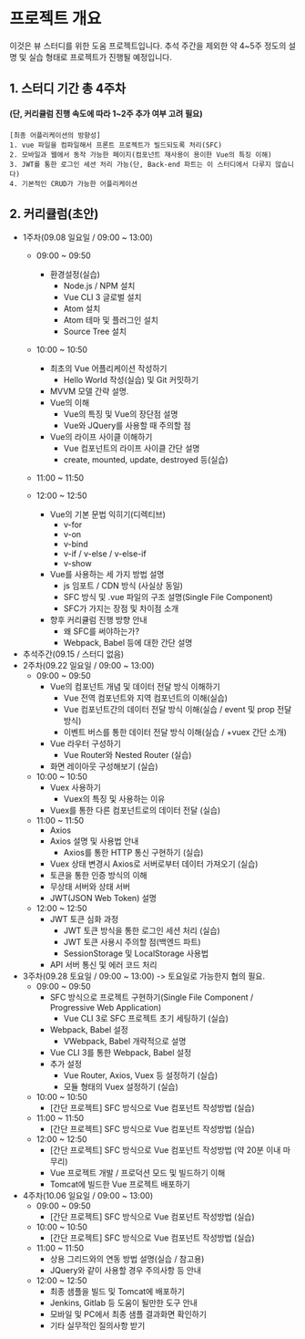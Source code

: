 프로젝트 개요
======================
이것은 뷰 스터디를 위한 도움 프로젝트입니다. 
추석 주간을 제외한 약 4~5주 정도의 설명 및 실습 형태로 프로젝트가 진행될 예정입니다.


## 1. 스터디 기간 총 4주차
#### (단, 커리큘럼 진행 속도에 따라 1~2주 추가 여부 고려 필요)
	[최종 어플리케이션의 방향성]
	1. vue 파일을 컴파일해서 프론트 프로젝트가 빌드되도록 처리(SFC)
	2. 모바일과 웹에서 동작 가능한 페이지(컴포넌트 재사용이 용이한 Vue의 특징 이해)
	3. JWT를 통한 로그인 세션 처리 가능(단, Back-end 파트는 이 스터디에서 다루지 않습니다)
	4. 기본적인 CRUD가 가능한 어플리케이션
 
 
## 2. 커리큘럼(초안)
  * 1주차(09.08 일요일 / 09:00 ~ 13:00)
     - 09:00 ~ 09:50
        - 환경설정(실습)
            * Node.js / NPM 설치
            * Vue CLI 3 글로벌 설치
            * Atom 설치
            * Atom 테마 및 플러그인 설치
            * Source Tree 설치
     - 10:00 ~ 10:50
        - 최초의 Vue 어플리케이션 작성하기
            * Hello World 작성(실습) 및 Git 커밋하기
	    * MVVM 모델 간략 설명.
        - Vue의 이해
            * Vue의 특징 및 Vue의 장단점 설명
            * Vue와 JQuery를 사용할 때 주의할 점
        - Vue의 라이프 사이클 이해하기
            * Vue 컴포넌트의 라이프 사이클 간단 설명
            * create, mounted, update, destroyed 등(실습)
     - 11:00 ~ 11:50

     - 12:00 ~ 12:50
        - Vue의 기본 문법 익히기(디렉티브)
            * v-for
            * v-on
            * v-bind
            * v-if / v-else / v-else-if
            * v-show
        - Vue를 사용하는 세 가지 방법 설명
            * js 임포트 / CDN 방식 (사실상 동일)
            * SFC 방식 및 .vue 파일의 구조 설명(Single File Component)
            * SFC가 가지는 장점 및 차이점 소개
        - 향후 커리큘럼 진행 방향 안내
            * 왜 SFC를 써야하는가?
            * Webpack, Babel 등에 대한 간단 설명
  * 추석주간(09.15 / 스터디 없음)
  * 2주차(09.22 일요일 / 09:00 ~ 13:00)
     - 09:00 ~ 09:50
        - Vue의 컴포넌트 개념 및 데이터 전달 방식 이해하기
            * Vue 전역 컴포넌트와 지역 컴포넌트의 이해(실습)
            * Vue 컴포넌트간의 데이터 전달 방식 이해(실습 / event 및 prop 전달 방식)
            * 이벤트 버스를 통한 데이터 전달 방식 이해(실습 / +vuex 간단 소개)
        - Vue 라우터 구성하기
            * Vue Router와 Nested Router (실습)
	    * 화면 레이아웃 구성해보기 (실습)
     - 10:00 ~ 10:50
        - Vuex 사용하기
            * Vuex의 특징 및 사용하는 이유
	    * Vuex를 통한 다른 컴포넌트로의 데이터 전달 (실습)
     - 11:00 ~ 11:50
        - Axios
	    * Axios 설명 및 사용법 안내
            * Axios를 통한 HTTP 통신 구현하기 (실습)
	    * Vuex 상태 변경시 Axios로 서버로부터 데이터 가져오기 (실습)
        - 토큰을 통한 인증 방식의 이해
	    * 무상태 서버와 상태 서버
	    * JWT(JSON Web Token) 설명
     - 12:00 ~ 12:50
        - JWT 토큰 심화 과정
            * JWT 토큰 방식을 통한 로그인 세션 처리 (실습)
            * JWT 토큰 사용시 주의할 점(백엔드 파트)
            * SessionStorage 및 LocalStorage 사용법
	    * API 서버 통신 및 에러 코드 처리
  * 3주차(09.28 토요일 / 09:00 ~ 13:00) -> 토요일로 가능한지 협의 필요.
     - 09:00 ~ 09:50
        - SFC 방식으로 프로젝트 구현하기(Single File Component / Progressive Web Application)
            * Vue CLI 3로 SFC 프로젝트 초기 세팅하기 (실습)
        - Webpack, Babel 설정
            * VWebpack, Babel 개략적으로 설명
	    * Vue CLI 3를 통한 Webpack, Babel 설정
        - 추가 설정 
            * Vue Router, Axios, Vuex 등 설정하기 (실습)
            * 모듈 형태의 Vuex 설정하기 (실습)
     - 10:00 ~ 10:50
        - [간단 프로젝트] SFC 방식으로 Vue 컴포넌트 작성방법 (실습)
     - 11:00 ~ 11:50
        - [간단 프로젝트] SFC 방식으로 Vue 컴포넌트 작성방법 (실습)
     - 12:00 ~ 12:50
        - [간단 프로젝트] SFC 방식으로 Vue 컴포넌트 작성방법 (약 20분 이내 마무리)
        - Vue 프로젝트 개발 / 프로덕션 모드 및 빌드하기 이해
        - Tomcat에 빌드한 Vue 프로젝트 배포하기
  * 4주차(10.06 일요일 / 09:00 ~ 13:00)
     - 09:00 ~ 09:50
        - [간단 프로젝트] SFC 방식으로 Vue 컴포넌트 작성방법 (실습)
     - 10:00 ~ 10:50
        - [간단 프로젝트] SFC 방식으로 Vue 컴포넌트 작성방법 (실습)
     - 11:00 ~ 11:50
        - 상용 그리드와의 연동 방법 설명(실습 / 참고용)
        - JQuery와 같이 사용할 경우 주의사항 등 안내
     - 12:00 ~ 12:50
        - 최종 샘플을 빌드 및 Tomcat에 배포하기
        - Jenkins, Gitlab 등 도움이 될만한 도구 안내
        - 모바일 및 PC에서 최종 샘플 결과화면 확인하기
        - 기타 실무적인 질의사항 받기
